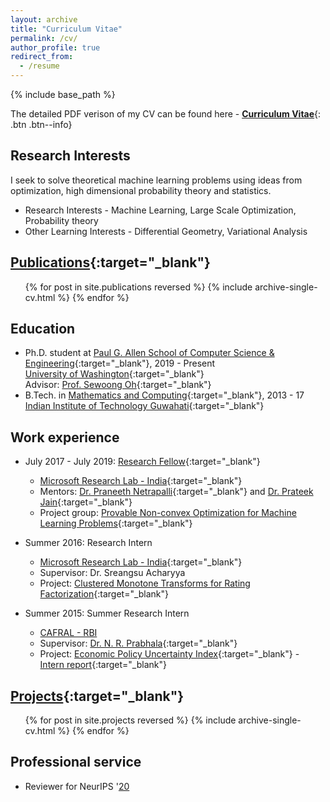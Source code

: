 ```yaml
---
layout: archive
title: "Curriculum Vitae"
permalink: /cv/
author_profile: true
redirect_from:
  - /resume
---
```


{% include base_path %}

The detailed PDF verison of my CV can be found here - [__Curriculum Vitae__](\files\Raghav_CV.pdf){: .btn .btn--info}

Research Interests
------
I seek to solve theoretical machine learning problems using ideas from optimization, high dimensional probability theory and statistics.

* Research Interests - Machine Learning, Large Scale Optimization, Probability theory
* Other Learning Interests - Differential Geometry, Variational Analysis

[Publications](https://raghavsomani.github.io/publications/){:target="_blank"}
------

  <ul>{% for post in site.publications reversed %}
    {% include archive-single-cv.html %}
  {% endfor %}</ul>

Education
------
* Ph.D. student at [Paul G. Allen School of Computer Science & Engineering](https://www.cs.washington.edu/){:target="_blank"}, 2019 - Present<br>
[University of Washington](https://www.washington.edu/){:target="_blank"}<br>
Advisor: [Prof. Sewoong Oh](https://homes.cs.washington.edu/~sewoong/){:target="_blank"}
* B.Tech. in [Mathematics and Computing](https://www.iitg.ernet.in/maths/acads/btech_struct.php){:target="_blank"}, 2013 - 17<br>
[Indian Institute of Technology Guwahati](http://www.iitg.ernet.in/){:target="_blank"}

<!-- * M.S. in Jekyll, Github University, 2014
* Ph.D in Version Control Theory, Github University, 2018 (expected) -->

Work experience
------

* July 2017 - July 2019: [Research Fellow](https://www.microsoft.com/en-us/research/lab/microsoft-research-india/#!research-fellow-program){:target="_blank"}
  * [Microsoft Research Lab - India](https://www.microsoft.com/en-us/research/lab/microsoft-research-india/){:target="_blank"}
  * Mentors: [Dr. Praneeth Netrapalli](https://www.microsoft.com/en-us/research/people/praneeth/){:target="_blank"} and [Dr. Prateek Jain](https://www.microsoft.com/en-us/research/people/prajain/){:target="_blank"}
  * Project group: [Provable Non-convex Optimization for Machine Learning Problems](https://www.microsoft.com/en-us/research/project/provable-non-convex-optimization-for-machine-learning-problems/){:target="_blank"}

* Summer 2016: Research Intern
  * [Microsoft Research Lab - India](https://www.microsoft.com/en-us/research/lab/microsoft-research-india/){:target="_blank"}
  * Supervisor: Dr. Sreangsu Acharyya
  * Project: [Clustered Monotone Transforms for Rating Factorization](https://raghavsomani.github.io/projects/2018-08-16-project-2){:target="_blank"}

* Summer 2015: Summer Research Intern
  * [CAFRAL - RBI](http://www.cafral.org.in/)
  * Supervisor: [Dr. N. R. Prabhala](https://www.rhsmith.umd.edu/directory/nagpurnanand-r-prabhala){:target="_blank"}
  * Project: [Economic Policy Uncertainty Index](https://raghavsomani.github.io/projects/2015-07-20-project-1){:target="_blank"} - [Intern report](https://drive.google.com/file/d/0B9-6pftL99HLaGNHSlo1bUcxTU0/view?usp=sharing){:target="_blank"}


[Projects](https://raghavsomani.github.io/publications/){:target="_blank"}
------

  <ul>{% for post in site.projects reversed %}
    {% include archive-single-cv.html %}
  {% endfor %}</ul>

Professional service
------
* Reviewer for NeurIPS '[20](https://neurips.cc/Conferences/2020)

<!-- Talks
======
  <ul>{% for post in site.talks %}
    {% include archive-single-talk-cv.html %}
  {% endfor %}</ul>
  
Teaching
======
  <ul>{% for post in site.teaching %}
    {% include archive-single-cv.html %}
  {% endfor %}</ul>
  
Service and leadership
======
* Currently signed in to 43 different slack teams
 -->